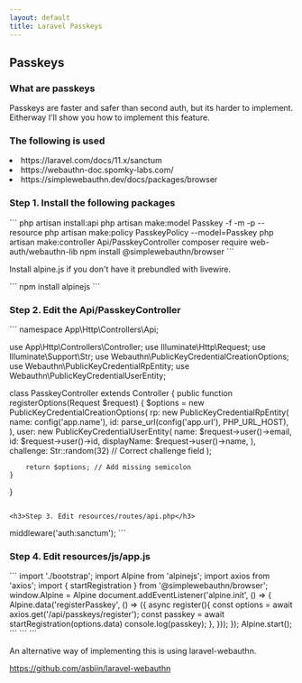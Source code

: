 ```yaml
---
layout: default
title: Laravel Passkeys
---
```


<h2>Passkeys</h2>

<h3>What are passkeys</h3>
<p>Passkeys are faster and safer than second auth, but its harder to implement. Eitherway I'll show you how to implement this feature.</p> 

<h3>The following is used</h3>
<li>https://laravel.com/docs/11.x/sanctum</li>
<li>https://webauthn-doc.spomky-labs.com/</li>
<li>https://simplewebauthn.dev/docs/packages/browser</li>


<h3>Step 1. Install the following packages</h3>
```
php artisan install:api
php artisan make:model Passkey -f -m -p --resource
php artisan make:policy PasskeyPolicy --model=Passkey
php artisan make:controller Api/PasskeyController
composer require web-auth/webauthn-lib
npm install @simplewebauthn/browser
```


<p>Install alpine.js if you don't have it prebundled with livewire.</p>
```
npm install alpinejs
```


<h3>Step 2. Edit the Api/PasskeyController</h3>
```
<?php

namespace App\Http\Controllers\Api;

use App\Http\Controllers\Controller;
use Illuminate\Http\Request;
use Illuminate\Support\Str;
use Webauthn\PublicKeyCredentialCreationOptions;
use Webauthn\PublicKeyCredentialRpEntity;
use Webauthn\PublicKeyCredentialUserEntity;

class PasskeyController extends Controller
{
    public function registerOptions(Request $request)
    {
        $options = new PublicKeyCredentialCreationOptions(
            rp: new PublicKeyCredentialRpEntity(
                name: config('app.name'),
                id: parse_url(config('app.url'), PHP_URL_HOST),
            ),
            user: new PublicKeyCredentialUserEntity(
                name: $request->user()->email,
                id: $request->user()->id,
                displayName: $request->user()->name,
            ),
            challenge: Str::random(32) // Correct challenge field
        );

        return $options; // Add missing semicolon
    }
}
```

<h3>Step 3. Edit resources/routes/api.php</h3>
```
<?php

use App\Http\Controllers\Api\PasskeyController;
use Illuminate\Http\Request;
use Illuminate\Support\Facades\Route;

Route::get('/passkeys/register', [PasskeyController::class, 'registerOptions'])->middleware('auth:sanctum');

```

<h3>Step 4. Edit resources/js/app.js</h3>
```
import './bootstrap';


import Alpine from 'alpinejs';
import axios from 'axios';
import { startRegistration } from '@simplewebauthn/browser';

window.Alpine = Alpine

document.addEventListener('alpine.init', () => {
    Alpine.data('registerPasskey', () => ({
        async register(){
            const options = await axios.get('/api/passkeys/register');
            const passkey = await startRegistration(options.data)

            console.log(passkey);
        },
    }));
});


Alpine.start();
```

```
```

<p>An alternative way of implementing this is using laravel-webauthn.</p>
<p><a href="https://github.com/asbiin/laravel-webauthn">https://github.com/asbiin/laravel-webauthn</a></p>